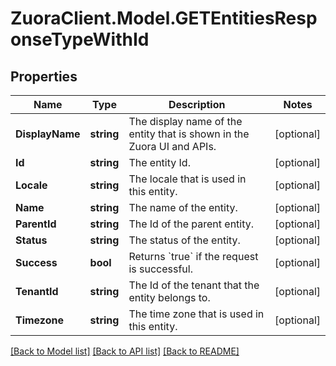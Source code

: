 # ZuoraClient.Model.GETEntitiesResponseTypeWithId

## Properties

Name | Type | Description | Notes
------------ | ------------- | ------------- | -------------
**DisplayName** | **string** | The display name of the entity that is shown in the Zuora UI and APIs. | [optional] 
**Id** | **string** | The entity Id. | [optional] 
**Locale** | **string** | The locale that is used in this entity. | [optional] 
**Name** | **string** | The name of the entity. | [optional] 
**ParentId** | **string** | The Id of the parent entity. | [optional] 
**Status** | **string** | The status of the entity. | [optional] 
**Success** | **bool** | Returns &#x60;true&#x60; if the request is successful. | [optional] 
**TenantId** | **string** | The Id of the tenant that the entity belongs to. | [optional] 
**Timezone** | **string** | The time zone that is used in this entity. | [optional] 

[[Back to Model list]](../README.md#documentation-for-models) [[Back to API list]](../README.md#documentation-for-api-endpoints) [[Back to README]](../README.md)

